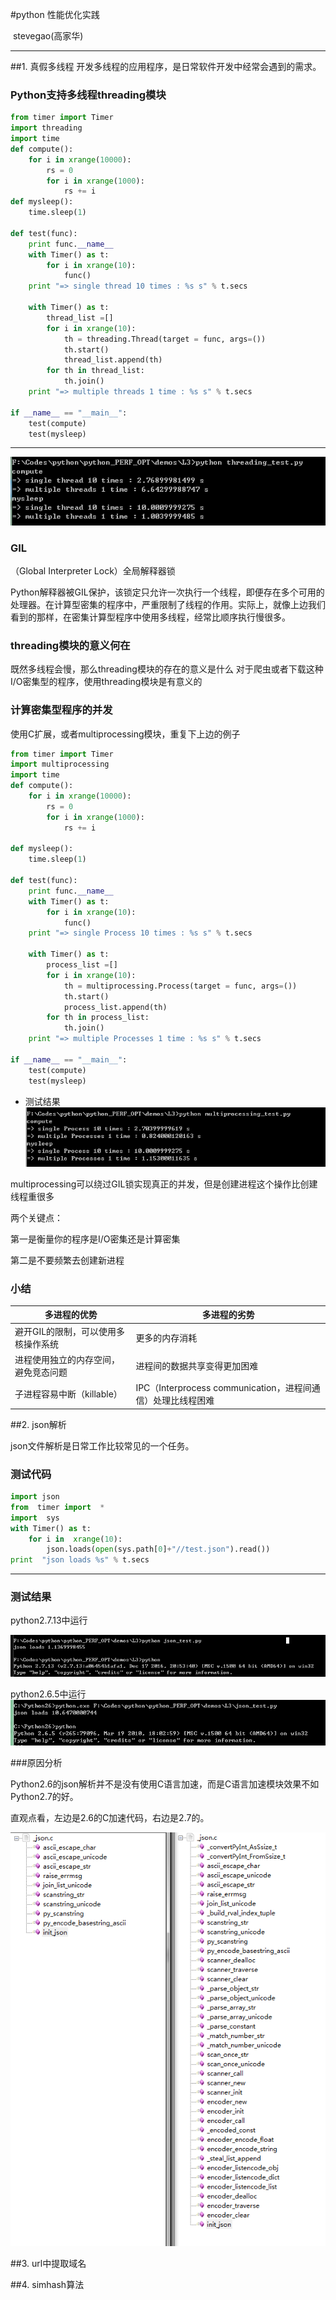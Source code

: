 #python 性能优化实践

​															stevegao(高家华)

***

##1. 真假多线程
开发多线程的应用程序，是日常软件开发中经常会遇到的需求。

### Python支持多线程threading模块

```Python
from timer import Timer
import threading
import time
def compute():
	for i in xrange(10000):
		rs = 0
		for i in xrange(1000):
			rs += i
def mysleep():
	time.sleep(1)

def test(func):
	print func.__name__
	with Timer() as t:
		for i in xrange(10):
			func()
	print "=> single thread 10 times : %s s" % t.secs
	
	with Timer() as t:
		thread_list =[]
		for i in xrange(10):
			th = threading.Thread(target = func, args=())
			th.start()
			thread_list.append(th)
		for th in thread_list:
			th.join()
	print "=> multiple threads 1 time : %s s" % t.secs
	
if __name__ == "__main__":
	test(compute)
	test(mysleep)
```
***
![](pics\threading_test.png)

### GIL

（Global Interpreter Lock）全局解释器锁

  Python解释器被GIL保护，该锁定只允许一次执行一个线程，即便存在多个可用的处理器。在计算型密集的程序中，严重限制了线程的作用。实际上，就像上边我们看到的那样，在密集计算型程序中使用多线程，经常比顺序执行慢很多。

### threading模块的意义何在
既然多线程会慢，那么threading模块的存在的意义是什么
对于爬虫或者下载这种I/O密集型的程序，使用threading模块是有意义的

### 计算密集型程序的并发
使用C扩展，或者multiprocessing模块，重复下上边的例子
```Python
from timer import Timer
import multiprocessing
import time
def compute():
	for i in xrange(10000):
		rs = 0
		for i in xrange(1000):
			rs += i

def mysleep():
	time.sleep(1)

def test(func):
	print func.__name__
	with Timer() as t:
		for i in xrange(10):
			func()
	print "=> single Process 10 times : %s s" % t.secs
	
	with Timer() as t:
		process_list =[]
		for i in xrange(10):
			th = multiprocessing.Process(target = func, args=())
			th.start()
			process_list.append(th)
		for th in process_list:
			th.join()
	print "=> multiple Processes 1 time : %s s" % t.secs
	
if __name__ == "__main__":
	test(compute)
	test(mysleep)
```
-  测试结果
  ![](pics\multiprocessing_test.png)

multiprocessing可以绕过GIL锁实现真正的并发，但是创建进程这个操作比创建线程重很多

两个关键点：

第一是衡量你的程序是I/O密集还是计算密集

第二是不要频繁去创建新进程

### 小结

| 多进程的优势              | 多进程的劣势                                   |
| ------------------- | ---------------------------------------- |
| 避开GIL的限制，可以使用多核操作系统 | 更多的内存消耗                                  |
| 进程使用独立的内存空间，避免竞态问题  | 进程间的数据共享变得更加困难                           |
| 子进程容易中断（killable）   | IPC（Interprocess communication，进程间通信）处理比线程困难 |

##2. json解析

json文件解析是日常工作比较常见的一个任务。

### 测试代码

```Python
import json
from  timer import  *
import  sys
with Timer() as t:
	for i in  xrange(10):
		json.loads(open(sys.path[0]+"//test.json").read())
print  "json loads %s" % t.secs
```

***

### 测试结果

python2.7.13中运行

![](pics\py27_json_test.png)

python2.6.5中运行
![](pics\py26_json_test.png)

###原因分析

Python2.6的json解析并不是没有使用C语言加速，而是C语言加速模块效果不如Python2.7的好。

直观点看，左边是2.6的C加速代码，右边是2.7的。

![](pics\json_src.png)


##3. url中提取域名

##4. simhash算法